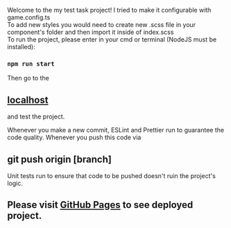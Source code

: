 Welcome to the my test task project! I tried to make it configurable with game.config.ts<br />
To add new styles you would need to create new .scss file in your component's folder and then import it inside of index.scss<br/>
To run the project, please enter in your cmd or terminal (NodeJS must be installed):

### `npm run start`

Then go to the

## <a href="http://localhost:3000">localhost</a>

and test the project.
<br/>

Whenever you make a new commit, ESLint and Prettier run to guarantee the code quality. Whenever you push this code via <br/>

## git push origin [branch]

Unit tests run to ensure that code to be pushed doesn't ruin the project's logic.

## Please visit <a href="https://ikaub.github.io/millionaire/">GitHub Pages</a> to see deployed project.
